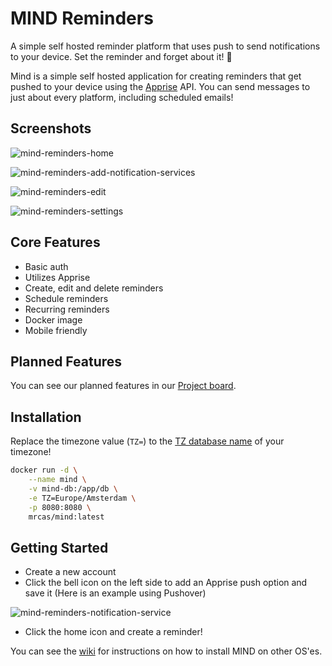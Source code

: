 # MIND Reminders
A simple self hosted reminder platform that uses push to send notifications to your device. Set the reminder and forget about it! 📢

Mind is a simple self hosted application for creating reminders that get pushed to your device using the [Apprise](https://github.com/caronc/apprise) API. You can send messages to just about every platform, including scheduled emails!

## Screenshots
![mind-reminders-home](https://user-images.githubusercontent.com/57927413/213593220-495aeb86-2bf8-4c43-895d-c7cba38c3cee.png)

![mind-reminders-add-notification-services](https://user-images.githubusercontent.com/57927413/212755314-1104531e-7feb-4e59-af1d-927576e47152.png)

![mind-reminders-edit](https://user-images.githubusercontent.com/57927413/213594471-ecc99a72-cf0f-4570-8e78-92ffbf37e59d.png)

![mind-reminders-settings](https://user-images.githubusercontent.com/57927413/212755327-b45da53c-72f7-480c-9a77-eaad28803fbb.png)

## Core Features
* Basic auth
* Utilizes Apprise
* Create, edit and delete reminders
* Schedule reminders
* Recurring reminders
* Docker image
* Mobile friendly

## Planned Features
You can see our planned features in our [Project board](https://github.com/users/Casvt/projects/3).

## Installation
Replace the timezone value (`TZ=`) to the [TZ database name](https://en.wikipedia.org/wiki/List_of_tz_database_time_zones) of your timezone!
```bash
docker run -d \
	--name mind \
	-v mind-db:/app/db \
	-e TZ=Europe/Amsterdam \
	-p 8080:8080 \
	mrcas/mind:latest
```
## Getting Started
- Create a new account
- Click the bell icon on the left side to add an Apprise push option and save it (Here is an example using Pushover)

![mind-reminders-notification-service](https://user-images.githubusercontent.com/57927413/213593832-6c62307c-cf7c-4d11-b6ce-dea33676d477.png)


- Click the home icon and create a reminder!

You can see the [wiki](https://github.com/Casvt/MIND/wiki) for instructions on how to install MIND on other OS'es.
